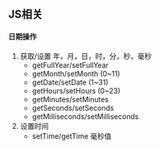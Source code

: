 ## JS相关

#### 日期操作

1. 获取/设置 年，月，日，时，分，秒，毫秒	
   - getFullYear/setFullYear 	 
   - getMonth/setMonth       (0~11)
   - getDate/setDate              (1~31)
   - getHours/setHours     (0~23)
   - getMinutes/setMinutes
   - getSeconds/setSeconds
   - getMilliseconds/setMilliseconds
2. 设置时间
   - setTime/getTime 毫秒值

